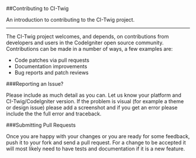 ##Contributing to CI-Twig

An introduction to contributing to the CI-Twig project.

---

The CI-Twig project welcomes, and depends, on contributions from developers and users in the CodeIgniter open source community. Contributions can be made in a number of ways, a few examples are:

* Code patches via pull requests
* Documentation improvements
* Bug reports and patch reviews


###Reporting an Issue?

Please include as much detail as you can. Let us know your platform and CI-Twig/CodeIgniter version. If the problem is visual (for example a theme or design issue) please add a screenshot and if you get an error please include the the full error and traceback.

<!-- ###Testing the Development Version

If you want to just install and try out the latest development version of CI-Twig you can do so with composer: 

```
composer require "dsv/ci-twig":"dev-master"
```
This can be useful if you want to provide feedback for a new feature or want to confirm if a bug you have encountered is fixed in the git master. It is strongly recommended that you do this within a virtualenv. -->

<!--
Running the tests
To run the tests, it is recommended that you use Tox. This just needs to be pip installed and then the test suite can be ran for MkDocs but running the command tox in the root of your MkDocs repository.

It will attempt to run the tests against all of the Python versions we support. So don't be concerned if you are missing some and they fail. The rest will be verified by Travis when you submit a pull request.
-->

###Submitting Pull Requests

Once you are happy with your changes or you are ready for some feedback, push it to your fork and send a pull request. For a change to be accepted it will most likely need to have tests and documentation if it is a new feature.

